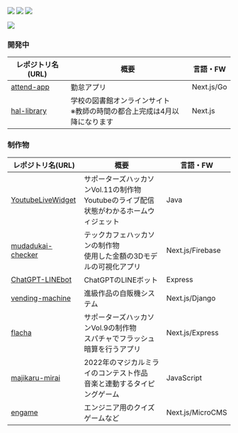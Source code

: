 <!-- ![trophy](https://github-profile-trophy.vercel.app/?username=yoshi-non&column=7) -->
![](http://github-profile-summary-cards.vercel.app/api/cards/stats?username=yoshi-non&theme=github)
![](http://github-profile-summary-cards.vercel.app/api/cards/most-commit-language?username=yoshi-non&theme=github)
![](http://github-profile-summary-cards.vercel.app/api/cards/profile-details?username=yoshi-non&theme=github)
<!-- ![](http://github-profile-summary-cards.vercel.app/api/cards/repos-per-language?username=yoshi-non&theme=github) -->
<!-- ![](http://github-profile-summary-cards.vercel.app/api/cards/productive-time?username=yoshi-non&theme=github&utcOffset=8) -->
![](https://typograssy.deno.dev/api?text=%E3%81%93%E3%82%93%E3%81%AB%E3%81%A1%E3%81%AF%E3%80%81%E3%81%8B%E3%81%8C%E3%82%8A%E3%81%A7%E3%81%99%E3%80%82)

### 開発中

| レポジトリ名(URL) | 概要 | 言語・FW |
| --- | --- | --- |
| [attend-app](https://github.com/yoshi-non/attend-app) | 勤怠アプリ | Next.js/Go |
| [hal-library](https://github.com/hal-library/hal-library) | 学校の図書館オンラインサイト<br>※教師の時間の都合上完成は4月以降になります | Next.js |

### 制作物

| レポジトリ名(URL) | 概要 | 言語・FW |
| --- | --- | --- |
| [YoutubeLiveWidget](https://github.com/YoutubeLiveWidget/YoutubeLiveWidget) | サポーターズハッカソンVol.11の制作物<br>Youtubeのライブ配信状態がわかるホームウィジェット | Java |
| [mudadukai-checker](https://github.com/TechCafe-TeamC/mudadukai-checker) | テックカフェハッカソンの制作物<br>使用した金額の3Dモデルの可視化アプリ | Next.js/Firebase |
| [ChatGPT-LINEbot](https://github.com/yoshi-non/ChatGPT-LINEbot) | ChatGPTのLINEボット | Express |
| [vending-machine](https://github.com/Anti-Meteor-Fall/vending-machine) | 進級作品の自販機システム | Next.js/Django |
| [flacha](https://github.com/yoshi-non/flacha) | サポーターズハッカソンVol.9の制作物<br>スパチャでフラッシュ暗算を行うアプリ | Next.js/Express |
| [majikaru-mirai](https://github.com/yoshi-non/majikaru-mirai) | 2022年のマジカルミライのコンテスト作品<br>音楽と連動するタイピングゲーム | JavaScript |
| [engame](https://github.com/yoshi-non/engame) | エンジニア用のクイズゲームなど | Next.js/MicroCMS |
